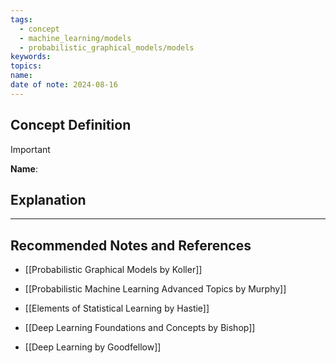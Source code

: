 ```yaml
---
tags:
  - concept
  - machine_learning/models
  - probabilistic_graphical_models/models
keywords: 
topics: 
name: 
date of note: 2024-08-16
---
```


## Concept Definition

>[!important]
>**Name**: 



## Explanation





-----------
##  Recommended Notes and References



- [[Probabilistic Graphical Models by Koller]]
- [[Probabilistic Machine Learning Advanced Topics by Murphy]]
- [[Elements of Statistical Learning by Hastie]]

- [[Deep Learning Foundations and Concepts by Bishop]]
- [[Deep Learning by Goodfellow]]